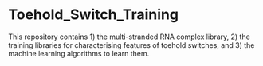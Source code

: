 # Toehold_Switch_Training
This repository contains 1) the multi-stranded RNA complex library, 2) the training libraries for characterising features of toehold switches, and 3) the machine learning algorithms to learn them. 
